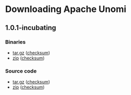 <!--
  ~ Licensed to the Apache Software Foundation (ASF) under one or more
  ~ contributor license agreements.  See the NOTICE file distributed with
  ~ this work for additional information regarding copyright ownership.
  ~ The ASF licenses this file to You under the Apache License, Version 2.0
  ~ (the "License"); you may not use this file except in compliance with
  ~ the License.  You may obtain a copy of the License at
  ~
  ~      http://www.apache.org/licenses/LICENSE-2.0
  ~
  ~ Unless required by applicable law or agreed to in writing, software
  ~ distributed under the License is distributed on an "AS IS" BASIS,
  ~ WITHOUT WARRANTIES OR CONDITIONS OF ANY KIND, either express or implied.
  ~ See the License for the specific language governing permissions and
  ~ limitations under the License.
  -->

# Downloading Apache Unomi

## 1.0.1-incubating

### Binaries

* [tar.gz](http://www.apache.org/dyn/closer.lua/incubator/unomi/1.0.0-incubating/unomi-1.0.0-incubating.tar.gz) ([checksum](http://www.apache.org/dyn/closer.lua/incubator/unomi/1.0.0-incubating/unomi-1.0.0-incubating.tar.gz.asc))
* [zip](http://www.apache.org/dyn/closer.lua/incubator/unomi/1.0.0-incubating/unomi-1.0.0-incubating.zip) ([checksum](http://www.apache.org/dyn/closer.lua/incubator/unomi/1.0.0-incubating/unomi-1.0.0-incubating.zip.asc))

### Source code

* [tar.gz](http://www.apache.org/dyn/closer.lua/incubator/unomi/1.0.0-incubating/unomi-1.0.0-incubating-src.tar.gz) ([checksum](http://www.apache.org/dyn/closer.lua/incubator/unomi/1.0.0-incubating/unomi-1.0.0-incubating-src.tar.gz.asc))
* [zip](http://www.apache.org/dyn/closer.lua/incubator/unomi/1.0.0-incubating/unomi-1.0.0-incubating-src.zip) ([checksum](http://www.apache.org/dyn/closer.lua/incubator/unomi/1.0.0-incubating/unomi-1.0.0-incubating-src.zip.asc))
